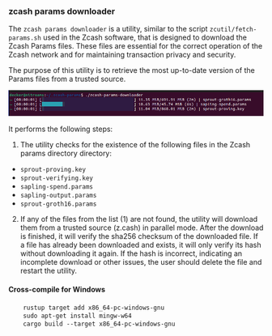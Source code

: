 ### zcash params downloader

The `zcash params downloader` is a utility, similar to the script `zcutil/fetch-params.sh` used in the Zcash software, that is designed to download the Zcash Params files. These files are essential for the correct operation of the Zcash network and for maintaining transaction privacy and security.

The purpose of this utility is to retrieve the most up-to-date version of the Params files from a trusted source.

![Screenshot](./screenshot.png)

It performs the following steps:

1. The utility checks for the existence of the following files in the Zcash params directory directory:

- `sprout-proving.key`
- `sprout-verifying.key`
- `sapling-spend.params`
- `sapling-output.params`
- `sprout-groth16.params`

2. If any of the files from the list (1) are not found, the utility will download them from a trusted source (z.cash) in parallel mode. After the download is finished, it will verify the sha256 checksum of the downloaded file. If a file has already been downloaded and exists, it will only verify its hash without downloading it again. If the hash is incorrect, indicating an incomplete download or other issues, the user should delete the file and restart the utility.

#### Cross-compile for Windows

```
    rustup target add x86_64-pc-windows-gnu
    sudo apt-get install mingw-w64
    cargo build --target x86_64-pc-windows-gnu
```


